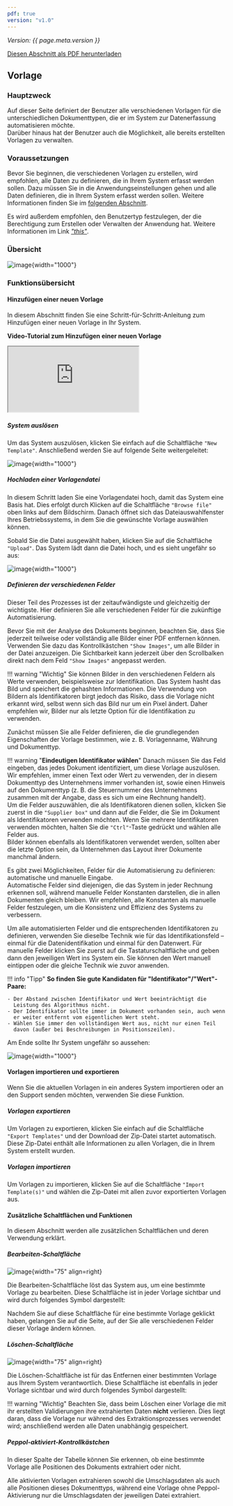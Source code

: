 ```yaml
---
pdf: true
version: "v1.0"
---
```


<span class="version-label">*Version: {{ page.meta.version }}*</span>

<div class="no-pdf">
  <a class="md-button print-button" href="../../pdfs/de/System Overview-Template.pdf" target="_blank">
    Diesen Abschnitt als PDF herunterladen
  </a>
</div>


## Vorlage

### Hauptzweck

Auf dieser Seite definiert der Benutzer alle verschiedenen Vorlagen für
die unterschiedlichen Dokumenttypen, die er im System zur
Datenerfassung automatisieren möchte.\
Darüber hinaus hat der Benutzer auch die Möglichkeit, alle bereits
erstellten Vorlagen zu verwalten.

### Voraussetzungen

Bevor Sie beginnen, die verschiedenen Vorlagen zu erstellen, wird
empfohlen, alle Daten zu definieren, die in Ihrem System erfasst werden
sollen. Dazu müssen Sie in die Anwendungseinstellungen gehen und alle Daten definieren, die in Ihrem System erfasst werden sollen. Weitere Informationen finden Sie im [folgenden Abschnitt](Settings.md#analysis-fields).

Es wird außerdem empfohlen, den Benutzertyp festzulegen, der die
Berechtigung zum Erstellen oder Verwalten der Anwendung hat. Weitere
Informationen im Link [*"this"*](Settings.md#user-roles).

### Übersicht

![image](../img/Screenshots/Template/overview.png){width="1000"}

### Funktionsübersicht

#### Hinzufügen einer neuen Vorlage

In diesem Abschnitt finden Sie eine Schritt-für-Schritt-Anleitung zum
Hinzufügen einer neuen Vorlage in Ihr System.

<div class=no-pdf>

<b>Video-Tutorial zum Hinzufügen einer neuen Vorlage<br></b>

<div class = "responsive-video">
    <iframe src="https://www.youtube.com/embed/BHS_hmTIIxM?si=uQbaBNf9Nhew9ylP" allow="accelerometer; autoplay; clipboard-write; encrypted-media; gyroscope; picture-in-picture; web-share" referrerpolicy="strict-origin-when-cross-origin" allowfullscreen></iframe>
</div>

</div>

##### System auslösen 

Um das System auszulösen, klicken Sie einfach auf die Schaltfläche `"New
Template"`. Anschließend werden Sie auf folgende Seite weitergeleitet:

![image](../img/Screenshots/Template/adding_template.png){width="1000"}

##### Hochladen einer Vorlagendatei 

In diesem Schritt laden Sie eine Vorlagendatei hoch, damit das System
eine Basis hat. Dies erfolgt durch Klicken auf die Schaltfläche `"Browse
file"` oben links auf dem Bildschirm. Danach öffnet sich das
Dateiauswahlfenster Ihres Betriebssystems, in dem Sie die gewünschte
Vorlage auswählen können.

Sobald Sie die Datei ausgewählt haben, klicken Sie auf die Schaltfläche
`"Upload"`. Das System lädt dann die Datei hoch, und es sieht ungefähr so
aus:

![image](../img/Screenshots/Template/file_uploaded.png){width="1000"}

##### Definieren der verschiedenen Felder 

Dieser Teil des Prozesses ist der zeitaufwändigste und gleichzeitig der
wichtigste. Hier definieren Sie alle verschiedenen Felder für die
zukünftige Automatisierung.

Bevor Sie mit der Analyse des Dokuments beginnen, beachten Sie, dass Sie
jederzeit teilweise oder vollständig alle Bilder einer PDF entfernen
können. Verwenden Sie dazu das Kontrollkästchen `"Show Images"`, um alle
Bilder in der Datei anzuzeigen. Die Sichtbarkeit kann jederzeit über den
Scrollbalken direkt nach dem Feld `"Show Images"` angepasst werden.

!!! warning "Wichtig" 
    Sie können Bilder in den verschiedenen Feldern als Werte verwenden,
    beispielsweise zur Identifikation. Das System hasht das Bild und
    speichert die gehashten Informationen. Die Verwendung von Bildern als
    Identifikatoren birgt jedoch das Risiko, dass die Vorlage nicht erkannt
    wird, selbst wenn sich das Bild nur um ein Pixel ändert. Daher empfehlen
    wir, Bilder nur als letzte Option für die Identifikation zu verwenden.

Zunächst müssen Sie alle Felder definieren, die die grundlegenden
Eigenschaften der Vorlage bestimmen, wie z. B. Vorlagenname, Währung und
Dokumenttyp.

!!! warning "**Eindeutigen Identifikator wählen**"
    Danach müssen Sie das Feld eingeben, das jedes Dokument identifiziert,
    um diese Vorlage auszulösen. Wir empfehlen, immer einen Text oder Wert
    zu verwenden, der in diesem Dokumenttyp des Unternehmens immer
    vorhanden ist, sowie einen Hinweis auf den Dokumenttyp (z. B. die
    Steuernummer des Unternehmens zusammen mit der Angabe, dass es sich um
    eine Rechnung handelt).  
    Um die Felder auszuwählen, die als Identifikatoren dienen sollen,
    klicken Sie zuerst in die `"Supplier box"` und dann auf die Felder, die
    Sie im Dokument als Identifikatoren verwenden möchten. Wenn Sie mehrere
    Identifikatoren verwenden möchten, halten Sie die `"Ctrl"`-Taste
    gedrückt und wählen alle Felder aus.  
    Bilder können ebenfalls als Identifikatoren verwendet werden, sollten
    aber die letzte Option sein, da Unternehmen das Layout ihrer Dokumente
    manchmal ändern.

Es gibt zwei Möglichkeiten, Felder für die Automatisierung zu definieren:
automatische und manuelle Eingabe.  
Automatische Felder sind diejenigen, die das System in jeder Rechnung
erkennen soll, während manuelle Felder Konstanten darstellen, die in allen
Dokumenten gleich bleiben. Wir empfehlen, alle Konstanten als manuelle
Felder festzulegen, um die Konsistenz und Effizienz des Systems zu
verbessern.

Um alle automatisierten Felder und die entsprechenden Identifikatoren zu
definieren, verwenden Sie dieselbe Technik wie für das
Identifikationsfeld – einmal für die Datenidentifikation und einmal für
den Datenwert. Für manuelle Felder klicken Sie zuerst auf die
Tastaturschaltfläche und geben dann den jeweiligen Wert ins System ein.
Sie können den Wert manuell eintippen oder die gleiche Technik wie zuvor
anwenden.

!!! info "Tipp"
    **So finden Sie gute Kandidaten für "Identifikator"/"Wert"-Paare:**

    - Der Abstand zwischen Identifikator und Wert beeinträchtigt die
      Leistung des Algorithmus nicht.
    - Der Identifikator sollte immer im Dokument vorhanden sein, auch wenn
      er weiter entfernt vom eigentlichen Wert steht.
    - Wählen Sie immer den vollständigen Wert aus, nicht nur einen Teil
      davon (außer bei Beschreibungen in Positionszeilen).

Am Ende sollte Ihr System ungefähr so aussehen:

![image](../img/Screenshots/Template/all_fields_sellected.png){width="1000"}

#### Vorlagen importieren und exportieren

Wenn Sie die aktuellen Vorlagen in ein anderes System importieren oder an
den Support senden möchten, verwenden Sie diese Funktion.

##### Vorlagen exportieren 

Um Vorlagen zu exportieren, klicken Sie einfach auf die Schaltfläche
`"Export Templates"` und der Download der Zip-Datei startet automatisch.
Diese Zip-Datei enthält alle Informationen zu allen Vorlagen, die in Ihrem
System erstellt wurden.

##### Vorlagen importieren 

Um Vorlagen zu importieren, klicken Sie auf die Schaltfläche `"Import
Template(s)"` und wählen die Zip-Datei mit allen zuvor exportierten
Vorlagen aus.

#### Zusätzliche Schaltflächen und Funktionen

In diesem Abschnitt werden alle zusätzlichen Schaltflächen und deren
Verwendung erklärt.

##### Bearbeiten-Schaltfläche

![image](../img/Screenshots/Template_Editing_button.png){width="75" align=right}

Die Bearbeiten-Schaltfläche löst das System aus, um eine bestimmte Vorlage
zu bearbeiten. Diese Schaltfläche ist in jeder Vorlage sichtbar und wird
durch folgendes Symbol dargestellt:

Nachdem Sie auf diese Schaltfläche für eine bestimmte Vorlage geklickt
haben, gelangen Sie auf die Seite, auf der Sie alle verschiedenen Felder
dieser Vorlage ändern können.

##### Löschen-Schaltfläche

![image](../img/Screenshots/Template_deletion_button.png){width="75" align=right}

Die Löschen-Schaltfläche ist für das Entfernen einer bestimmten Vorlage
aus Ihrem System verantwortlich. Diese Schaltfläche ist ebenfalls in jeder
Vorlage sichtbar und wird durch folgendes Symbol dargestellt:

!!! warning "Wichtig"
    Beachten Sie, dass beim Löschen einer Vorlage die mit ihr erstellten
    Validierungen ihre extrahierten Daten **nicht** verlieren. Dies liegt
    daran, dass die Vorlage nur während des Extraktionsprozesses verwendet
    wird; anschließend werden alle Daten unabhängig gespeichert.

##### Peppol-aktiviert-Kontrollkästchen 

In dieser Spalte der Tabelle können Sie erkennen, ob eine bestimmte
Vorlage alle Positionen des Dokuments extrahiert oder nicht.

Alle aktivierten Vorlagen extrahieren sowohl die Umschlagsdaten als auch
alle Positionen dieses Dokumenttyps, während eine Vorlage ohne
Peppol-Aktivierung nur die Umschlagsdaten der jeweiligen Datei extrahiert.
